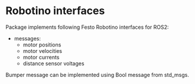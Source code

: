 # Robotino interfaces

Package implements following Festo Robotino interfaces for ROS2:

- messages:
  - motor positions
  - motor velocities
  - motor currents
  - distance sensor voltages

Bumper message can be implemented using Bool message from std_msgs.
